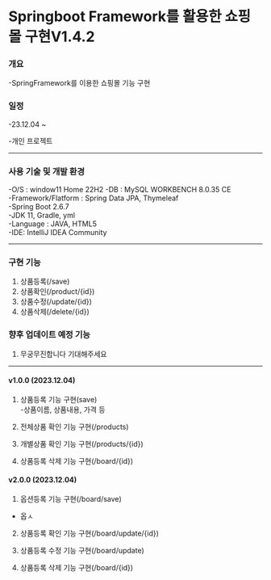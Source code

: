 Springboot Framework를 활용한 쇼핑몰 구현V1.4.2
===
### 개요
-SpringFramework를 이용한 쇼핑몰 기능 구현
### 일정  
 -23.12.04 ~

 -개인 프로젝트  
- - - - - - - - -
### 사용 기술 및 개발 환경
-O/S : window11 Home 22H2
-DB : MySQL WORKBENCH 8.0.35 CE   
-Framework/Flatform : Spring Data JPA, Thymeleaf  
-Spring Boot 2.6.7  
-JDK 11, Gradle, yml   
-Language : JAVA, HTML5   
-IDE: IntelliJ IDEA Community
- - - - - - - - - - - - - -
### 구현 기능
1. 상품등록(/save)
2. 상품확인(/product/{id})
3. 상품수정(/update/{id})
4. 상품삭제(/delete/{id})



###  향후 업데이트 예정 기능

1. 무궁무진합니다 기대해주세요

 - - - - - - - - - - - - - -


#### v1.0.0 (2023.12.04)
1. 상품등록 기능 구현(save)  
  -상품이름, 상품내용, 가격 등
2. 전체상품 확인 기능 구현(/products)

3. 개별상품 확인 기능 구현(/products/{id})

4. 상품등록 삭제 기능 구현(/board/{id})

#### v2.0.0 (2023.12.04)
1. 옵션등록 기능 구현(/board/save)  
  - 옵ㅅ
2. 상품등록 확인 기능 구현(/board/update/{id})

3. 상품등록 수정 기능 구현(/board/update)

4. 상품등록 삭제 기능 구현(/board/{id})
